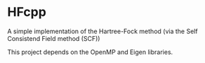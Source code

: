 # HFcpp
A simple implementation of the Hartree-Fock method (via the Self Consistend Field method (SCF))

This project depends on the OpenMP and Eigen libraries.
